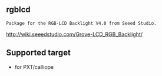 ## rgblcd

	Package for the RGB-LCD Backlight V4.0 from Seeed Studio.

http://wiki.seeedstudio.com/Grove-LCD_RGB_Backlight/

## Supported target

* for PXT/calliope
